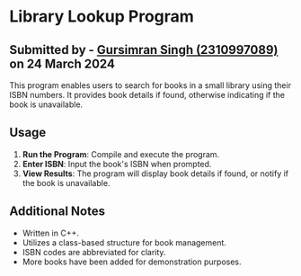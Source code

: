 # Library Lookup Program
## Submitted by - [Gursimran Singh (2310997089)](https://github.com/gursimrxn) on 24 March 2024

This program enables users to search for books in a small library using their ISBN numbers. It provides book details if found, otherwise indicating if the book is unavailable.

## Usage

1. **Run the Program**: Compile and execute the program.
2. **Enter ISBN**: Input the book's ISBN when prompted.
3. **View Results**: The program will display book details if found, or notify if the book is unavailable.

## Additional Notes

- Written in C++.
- Utilizes a class-based structure for book management.
- ISBN codes are abbreviated for clarity.
- More books have been added for demonstration purposes.

